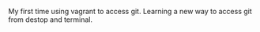 My first time using vagrant to access git. Learning a new way to access git from destop and terminal.
